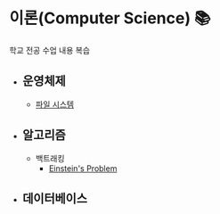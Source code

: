 # 이론(Computer Science) 📚
학교 전공 수업 내용 복습   

* ## 운영체제
	* [파일 시스템](https://github.com/mingeun2154/FileSystem)
* ## 알고리즘
	* 백트래킹
		* [Einstein's Problem](https://github.com/mingeun2154/EinsteinsRiddle)
* ## 데이터베이스
